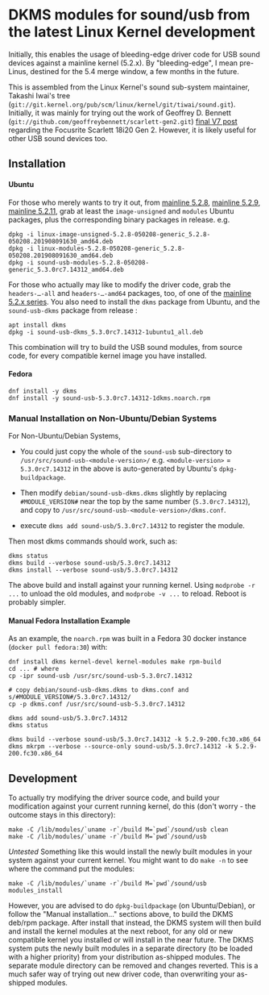 # DKMS modules for sound/usb from the latest Linux Kernel development

Initially, this enables the usage of bleeding-edge driver code for USB sound
devices against a mainline kernel (5.2.x). By "bleeding-edge", I mean pre-Linus, destined for the 5.4 merge window,
a few months in the future.

This is assembled from the Linux Kernel's sound sub-system maintainer, 
Takashi Iwai's tree (`git://git.kernel.org/pub/scm/linux/kernel/git/tiwai/sound.git`). Initially, it was mainly for trying out the 
work of Geoffrey D. Bennett (`git://github.com/geoffreybennett/scarlett-gen2.git`) [final V7 post](https://mailman.alsa-project.org/pipermail/alsa-devel/2019-July/153057.html)
regarding the Focusrite Scarlett 18i20 Gen 2.
However, it is likely useful for other USB sound devices too.

## Installation

#### Ubuntu

For those who merely wants to try it out, from [mainline 5.2.8](https://kernel.ubuntu.com/~kernel-ppa/mainline/v5.2.8/),
[mainline 5.2.9](https://kernel.ubuntu.com/~kernel-ppa/mainline/v5.2.9/),
[mainline 5.2.11](https://kernel.ubuntu.com/~kernel-ppa/mainline/v5.2.11/), grab at least the `image-unsigned` and
`modules` Ubuntu packages, plus the corresponding binary packages in release. e.g.

```
dpkg -i linux-image-unsigned-5.2.8-050208-generic_5.2.8-050208.201908091630_amd64.deb
dpkg -i linux-modules-5.2.8-050208-generic_5.2.8-050208.201908091630_amd64.deb
dpkg -i sound-usb-modules-5.2.8-050208-generic_5.3.0rc7.14312_amd64.deb
```

For those who actually may like to modify the driver code, grab the `headers-…-all` and `headers-…-amd64` packages, too, of
one of the [mainline 5.2.x series](https://kernel.ubuntu.com/~kernel-ppa/mainline/). You also need to install the `dkms` package
from Ubuntu, and the `sound-usb-dkms` package from release :
  
```
apt install dkms
dpkg -i sound-usb-dkms_5.3.0rc7.14312-1ubuntu1_all.deb
```

This combination will try to build the USB sound modules, from source code, for every compatible kernel image you
have installed.

#### Fedora

```
dnf install -y dkms
dnf install -y sound-usb-5.3.0rc7.14312-1dkms.noarch.rpm
```

### Manual Installation on Non-Ubuntu/Debian Systems

For Non-Ubuntu/Debian Systems,

* You could just copy the whole of the `sound-usb` sub-directory to `/usr/src/sound-usb-<module-version>/` e.g. `<module-version>` = `5.3.0rc7.14312` in the above
is auto-generated by Ubuntu's `dpkg-buildpackage`.

* Then modify `debian/sound-usb-dkms.dkms` slightly by replacing `#MODULE_VERSION#` near the top by the same number
(`5.3.0rc7.14312`), and copy to `/usr/src/sound-usb-<module-version>/dkms.conf`.

* execute `dkms add sound-usb/5.3.0rc7.14312` to register the module.

Then most dkms commands should work, such as:

```
dkms status
dkms build --verbose sound-usb/5.3.0rc7.14312
dkms install --verbose sound-usb/5.3.0rc7.14312
```

The above build and install against your running kernel. Using `modprobe -r ...` to unload the old modules, and `modprobe -v ...` to reload. Reboot is probably simpler.

#### Manual Fedora Installation Example

As an example, the `noarch.rpm` was built in a Fedora 30 docker instance (`docker pull fedora:30`) with:

```
dnf install dkms kernel-devel kernel-modules make rpm-build
cd ... # where
cp -ipr sound-usb /usr/src/sound-usb-5.3.0rc7.14312

# copy debian/sound-usb-dkms.dkms to dkms.conf and s/#MODULE_VERSION#/5.3.0rc7.14312/
cp -p dkms.conf /usr/src/sound-usb-5.3.0rc7.14312

dkms add sound-usb/5.3.0rc7.14312
dkms status

dkms build --verbose sound-usb/5.3.0rc7.14312 -k 5.2.9-200.fc30.x86_64
dkms mkrpm --verbose --source-only sound-usb/5.3.0rc7.14312 -k 5.2.9-200.fc30.x86_64
```

## Development

To actually try modifying the driver source code, and build your modification against your current running kernel, do this (don't worry - the outcome stays
in this directory):

```
make -C /lib/modules/`uname -r`/build M=`pwd`/sound/usb clean
make -C /lib/modules/`uname -r`/build M=`pwd`/sound/usb
```

*Untested* Something like this would install the newly built modules in your system against your current kernel.
You might want to do `make -n` to see where the command put the modules:

```
make -C /lib/modules/`uname -r`/build M=`pwd`/sound/usb modules_install
```

However, you are advised to do `dpkg-buildpackage` (on Ubuntu/Debian), or follow the "Manual installation..." sections above, to build the DKMS deb/rpm
package. After install that instead, the DKMS system will then build and install the kernel modules at the next reboot, for any old or new compatible kernel you
installed or will install in the near future. The DKMS system puts the newly built modules in a separate directory (to be loaded with a higher priority)
from your distribution as-shipped modules. The separate module directory can be removed and changes reverted.
This is a much safer way of trying out new driver code, than overwriting your as-shipped modules.

